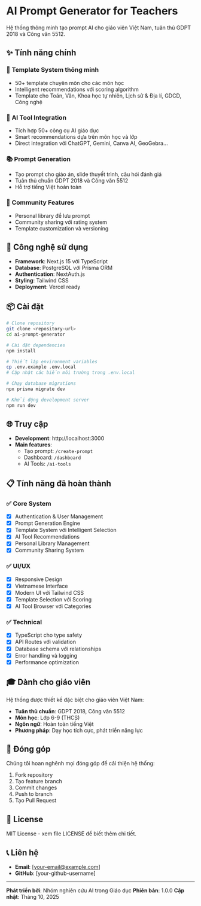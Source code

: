 # AI Prompt Generator for Teachers

Hệ thống thông minh tạo prompt AI cho giáo viên Việt Nam, tuân thủ GDPT 2018 và Công văn 5512.

## ✨ Tính năng chính

### 🎯 **Template System thông minh**
- 50+ template chuyên môn cho các môn học
- Intelligent recommendations với scoring algorithm
- Template cho Toán, Văn, Khoa học tự nhiên, Lịch sử & Địa lí, GDCD, Công nghệ

### 🤖 **AI Tool Integration**
- Tích hợp 50+ công cụ AI giáo dục
- Smart recommendations dựa trên môn học và lớp
- Direct integration với ChatGPT, Gemini, Canva AI, GeoGebra...

### 📚 **Prompt Generation**
- Tạo prompt cho giáo án, slide thuyết trình, câu hỏi đánh giá
- Tuân thủ chuẩn GDPT 2018 và Công văn 5512
- Hỗ trợ tiếng Việt hoàn toàn

### 👥 **Community Features**
- Personal library để lưu prompt
- Community sharing với rating system
- Template customization và versioning

## 🚀 Công nghệ sử dụng

- **Framework**: Next.js 15 với TypeScript
- **Database**: PostgreSQL với Prisma ORM
- **Authentication**: NextAuth.js
- **Styling**: Tailwind CSS
- **Deployment**: Vercel ready

## 📦 Cài đặt

```bash
# Clone repository
git clone <repository-url>
cd ai-prompt-generator

# Cài đặt dependencies
npm install

# Thiết lập environment variables
cp .env.example .env.local
# Cập nhật các biến môi trường trong .env.local

# Chạy database migrations
npx prisma migrate dev

# Khởi động development server
npm run dev
```

## 🌐 Truy cập

- **Development**: http://localhost:3000
- **Main features**: 
  - Tạo prompt: `/create-prompt`
  - Dashboard: `/dashboard`
  - AI Tools: `/ai-tools`

## 📋 Tính năng đã hoàn thành

### ✅ **Core System**
- [x] Authentication & User Management
- [x] Prompt Generation Engine
- [x] Template System với Intelligent Selection
- [x] AI Tool Recommendations
- [x] Personal Library Management
- [x] Community Sharing System

### ✅ **UI/UX**
- [x] Responsive Design
- [x] Vietnamese Interface
- [x] Modern UI với Tailwind CSS
- [x] Template Selection với Scoring
- [x] AI Tool Browser với Categories

### ✅ **Technical**
- [x] TypeScript cho type safety
- [x] API Routes với validation
- [x] Database schema với relationships
- [x] Error handling và logging
- [x] Performance optimization

## 🎓 Dành cho giáo viên

Hệ thống được thiết kế đặc biệt cho giáo viên Việt Nam:
- **Tuân thủ chuẩn**: GDPT 2018, Công văn 5512
- **Môn học**: Lớp 6-9 (THCS)
- **Ngôn ngữ**: Hoàn toàn tiếng Việt
- **Phương pháp**: Dạy học tích cực, phát triển năng lực

## 🤝 Đóng góp

Chúng tôi hoan nghênh mọi đóng góp để cải thiện hệ thống:
1. Fork repository
2. Tạo feature branch
3. Commit changes
4. Push to branch
5. Tạo Pull Request

## 📄 License

MIT License - xem file LICENSE để biết thêm chi tiết.

## 📞 Liên hệ

- **Email**: [your-email@example.com]
- **GitHub**: [your-github-username]

---

**Phát triển bởi**: Nhóm nghiên cứu AI trong Giáo dục
**Phiên bản**: 1.0.0
**Cập nhật**: Tháng 10, 2025